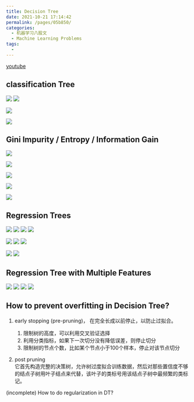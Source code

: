 ```yaml
---
title: Decision Tree
date: 2021-10-21 17:14:42
permalink: /pages/05b850/
categories:
  - 机器学习八股文
  - Machine Learning Problems
tags:
  - 
---
```


[youtube](https://www.youtube.com/watch?v=_L39rN6gz7Y)

## classification Tree
![](https://raw.githubusercontent.com/emmableu/image/master/202209211809589.png)
![](https://raw.githubusercontent.com/emmableu/image/master/202209211810180.png)

![](https://raw.githubusercontent.com/emmableu/image/master/202209211811045.png)

![](https://raw.githubusercontent.com/emmableu/image/master/202209211811207.png)

## Gini Impurity / Entropy / Information Gain

![](https://raw.githubusercontent.com/emmableu/image/master/202209211823400.png)

![](https://raw.githubusercontent.com/emmableu/image/master/202209211824229.png)

![](https://raw.githubusercontent.com/emmableu/image/master/202209211824180.png)

![](https://raw.githubusercontent.com/emmableu/image/master/202209211825366.png)

![](https://raw.githubusercontent.com/emmableu/image/master/202209211826108.png)

## Regression Trees
![](https://raw.githubusercontent.com/emmableu/image/master/202209212129496.png)
![](https://raw.githubusercontent.com/emmableu/image/master/202209212130493.png)
![](https://raw.githubusercontent.com/emmableu/image/master/202209212140399.png)
![](https://raw.githubusercontent.com/emmableu/image/master/202209212141337.png)

![](https://raw.githubusercontent.com/emmableu/image/master/202209212141492.png)
![](https://raw.githubusercontent.com/emmableu/image/master/202209212143091.png)
![](https://raw.githubusercontent.com/emmableu/image/master/202209212143390.png)

![](https://raw.githubusercontent.com/emmableu/image/master/202209212143564.png)
![](https://raw.githubusercontent.com/emmableu/image/master/202209212144819.png)

## Regression Tree with Multiple Features
![](https://raw.githubusercontent.com/emmableu/image/master/202209212144608.png)
![](https://raw.githubusercontent.com/emmableu/image/master/202209212158547.png)
![](https://raw.githubusercontent.com/emmableu/image/master/202209212159513.png)
![](https://raw.githubusercontent.com/emmableu/image/master/202209212159827.png)





## How to prevent overfitting in Decision Tree?
1. early stopping (pre-pruning)， 在完全长成以前停止，以防止过拟合。
    1. 限制树的高度，可以利用交叉验证选择
    2. 利用分类指标，如果下一次切分没有降低误差，则停止切分
    3. 限制树的节点个数，比如某个节点小于100个样本，停止对该节点切分

2. post pruning  
它首先构造完整的决策树，允许树过度拟合训练数据，然后对那些置信度不够的结点子树用叶子结点来代替，该叶子的类标号用该结点子树中最频繁的类标记。


(incomplete) How to do regularization in DT? 
